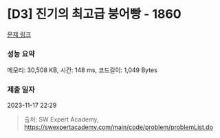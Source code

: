 # [D3] 진기의 최고급 붕어빵 - 1860 

[문제 링크](https://swexpertacademy.com/main/code/problem/problemDetail.do?contestProbId=AV5LsaaqDzYDFAXc) 

### 성능 요약

메모리: 30,508 KB, 시간: 148 ms, 코드길이: 1,049 Bytes

### 제출 일자

2023-11-17 22:29



> 출처: SW Expert Academy, https://swexpertacademy.com/main/code/problem/problemList.do